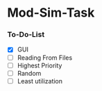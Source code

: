 # Mod-Sim-Task
### To-Do-List
- [x] GUI
- [ ] Reading From Files
- [ ] Highest Priority
- [ ] Random
- [ ] Least utilization 